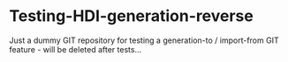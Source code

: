 # Testing-HDI-generation-reverse
Just a dummy GIT repository for testing a generation-to / import-from GIT feature - will be deleted after tests...

